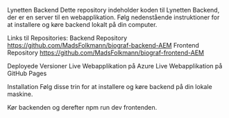 Lynetten Backend
Dette repository indeholder koden til Lynetten Backend, der er en server til en webapplikation. Følg nedenstående instruktioner for at installere og køre backend lokalt på din computer.

Links til Repositories:
Backend Repository
https://github.com/MadsFolkmann/biograf-backend-AEM
Frontend Repository
https://github.com/MadsFolkmann/biograf-frontend-AEM

Deployede Versioner
Live Webapplikation på Azure
Live Webapplikation på GitHub Pages

Installation
Følg disse trin for at installere og køre backend på din lokale maskine.

Kør backenden og derefter npm run dev frontenden.
